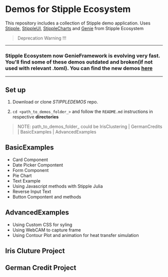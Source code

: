 # Demos for Stipple Ecosystem
This repository includes a collection of Stipple demo application. Uses [Stipple](https://github.com/GenieFramework/Stipple.jl), [StippleUI](https://github.com/GenieFramework/StippleUI.jl), [StippleCharts](https://github.com/GenieFramework/StippleCharts.jl) and [Genie](https://github.com/GenieFramework/Genie.jl) from Stipple Ecosystem

> Deprecation Warning !!! 
-----
### Stipple Ecosystem now GenieFramework is evolving very fast. You'll find some of these demos outdated and broken(if not used with relevant .toml). You can find the new demos [here](https://github.com/GenieFramework/GenieFrameworkDemos_NewAPI)
-----


## Set up

1. Download or clone *STIPPLEDEMOS* repo.

2. `cd <path_to_demos_folder_>` and follow the `README.md` instructions in respective **directories** 

 > NOTE: path_to_demos_folder_ could be IrisClustering | GermanCredits | BasicExamples | AdvancedExamples


## BasicExamples

 - Card Component
 - Date Picker Compontent
 - Form Component
 - Pie Chart
 - Text Example
 - Using Javascript methods with Stipple Julia
 - Reverse Input Text 
 - Button Compontent and methods 


## AdvancedExamples
  - Using Custom CSS for syling
  - Using WebCAM to capture frame
  - Using Contour Plot and animation for heat transfer simulation 

## Iris Cluture Project

## German Credit Project